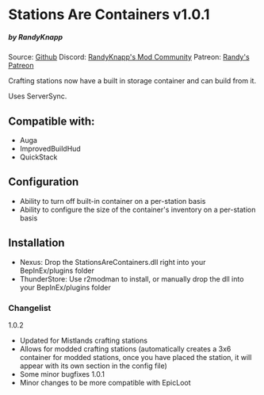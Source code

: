 # Stations Are Containers v1.0.1
##### by RandyKnapp
Source: [Github](https://github.com/RandyKnapp/ValheimMods/tree/main/StationsAreContainers)
Discord: [RandyKnapp's Mod Community](https://discord.gg/randyknappmods)
Patreon: [Randy's Patreon](https://www.patreon.com/randyknapp)

Crafting stations now have a built in storage container and can build from it.

Uses ServerSync.

## Compatible with:
  * Auga
  * ImprovedBuildHud
  * QuickStack

## Configuration
  * Ability to turn off built-in container on a per-station basis
  * Ability to configure the size of the container's inventory on a per-station basis

## Installation
  * Nexus: Drop the StationsAreContainers.dll right into your BepInEx/plugins folder
  * ThunderStore: Use r2modman to install, or manually drop the dll into your BepInEx/plugins folder

### Changelist

1.0.2
  * Updated for Mistlands crafting stations
  * Allows for modded crafting stations (automatically creates a 3x6 container for modded stations, once you have placed the station, it will appear with its own section in the config file)
  * Some minor bugfixes
1.0.1
  * Minor changes to be more compatible with EpicLoot